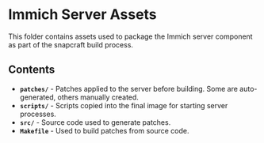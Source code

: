 # Immich Server Assets

This folder contains assets used to package the Immich server component as part of the snapcraft build process.

## Contents

- **`patches/`** - Patches applied to the server before building. Some are auto-generated, others manually created.
- **`scripts/`** - Scripts copied into the final image for starting server processes.
- **`src/`** - Source code used to generate patches.
- **`Makefile`** - Used to build patches from source code.